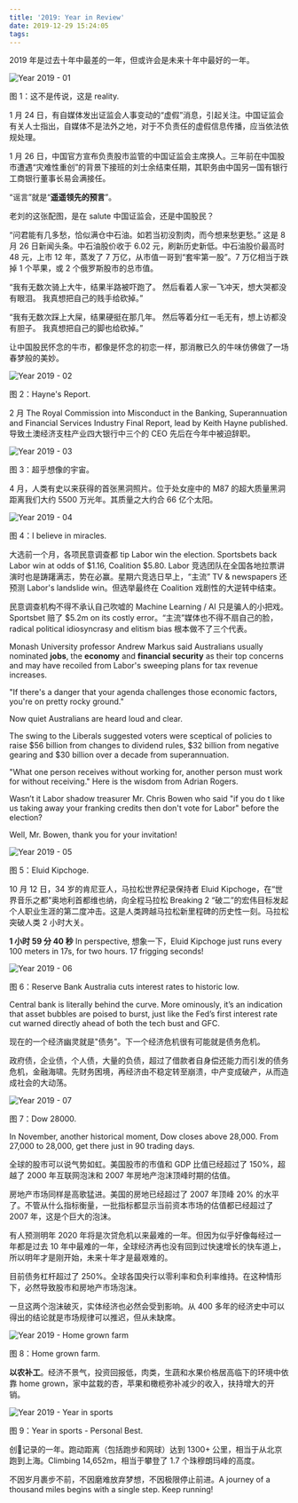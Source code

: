 ```yaml
---
title: '2019: Year in Review'
date: 2019-12-29 15:24:05
tags:
---
```


2019 年是过去十年中最差的一年，但或许会是未来十年中最好的一年。

![Year 2019 - 01](/img/Year%202019%20-%2001.jpg "Year 2019 - 01")

图 1：这不是传说，这是 reality.

1 月 24 日，有自媒体发出证监会人事变动的“虚假”消息，引起关注。中国证监会有关人士指出，自媒体不是法外之地，对于不负责任的虚假信息传播，应当依法依规处理。

1 月 26 日，中国官方宣布负责股市监管的中国证监会主席换人。三年前在中国股市遭遇“灾难性重创”的背景下接班的刘士余结束任期，其职务由中国另一国有银行工商银行董事长易会满接任。

 “谣言”就是“**遥遥领先的预言**”。

老刘的这张配图，是在 salute 中国证监会，还是中国股民？

“问君能有几多愁，恰似满仓中石油。如若当初没割肉，而今想来愁更愁。” 这是 8 月 26 日新闻头条。中石油股价收于 6.02 元，刷新历史新低。中石油股价最高时 48 元，上市 12 年，蒸发了 7 万亿，从市值一哥到“套牢第一股”。7 万亿相当于跌掉 1 个苹果，或 2 个俄罗斯股市的总市值。

“我有无数次骑上大牛，结果半路被吓跑了。 然后看着人家一飞冲天，想大哭都没有眼泪。 我真想把自己的贱手给砍掉。”

“我有无数次踩上大屎，结果硬挺在那几年。 然后等着分红一毛无有，想上访都没有胆子。 我真想把自己的脚也给砍掉。”

让中国股民怀念的牛市，都像是怀念的初恋一样，那消散已久的牛味仿佛做了一场春梦般的美妙。

![Year 2019 - 02](/img/Year%202019%20-%2002.jpg "Year 2019 - 02")

图 2：Hayne's Report.

2 月 The Royal Commission into Misconduct in the Banking, Superannuation and Financial Services Industry Final Report, lead by Keith Hayne published. 导致土澳经济支柱产业四大银行中三个的 CEO 先后在今年中被迫辞职。

![Year 2019 - 03](/img/Year%202019%20-%2003.jpg "Year 2019 - 03")

图 3：超乎想像的宇宙。

4 月，人类有史以来获得的首张黑洞照片。位于处女座中的 M87 的超大质量黑洞距离我们大约 5500 万光年。其质量之大约合 66 亿个太阳。

![Year 2019 - 04](/img/Year%202019%20-%2004.jpg "Year 2019 - 04")

图 4：I believe in miracles.

大选前一个月，各项民意调查都 tip Labor win the election. Sportsbets back Labor win at odds of $1.16, Coalition $5.80. Labor 竞选团队在全国各地拉票讲演时也是踌躇满志，势在必赢。星期六竞选日早上，“主流” TV & newspapers 还预测 Labor's landslide win。但选举最终在 Coalition 戏剧性的大逆转中结束。

民意调查机构不得不承认自己吹嘘的 Machine Learning / AI 只是骗人的小把戏。Sportsbet 赔了 $5.2m on its costly error。“主流”媒体也不得不扇自己的脸，radical political idiosyncrasy and elitism bias 根本做不了三个代表。

Monash University professor Andrew Markus said Australians usually nominated **jobs**, the **economy** and **financial security** as their top concerns and may have recoiled from Labor's sweeping plans for tax revenue increases.

"If there's a danger that your agenda challenges those economic factors, you're on pretty rocky ground."

Now quiet Australians are heard loud and clear.

The swing to the Liberals suggested voters were sceptical of policies to raise $56 billion from changes to dividend rules, $32 billion from negative gearing and $30 billion over a decade from superannuation.

"What one person receives without working for, another person must work for without receiving." Here is the wisdom from Adrian Rogers.

Wasn’t it Labor shadow treasurer Mr. Chris Bowen who said "if you do t like us taking away your franking credits then don't vote for Labor" before the election?

Well, Mr. Bowen, thank you for your invitation!

![Year 2019 - 05](/img/Year%202019%20-%2005.jpg "Year 2019 - 05")

图 5：Eluid Kipchoge.

10 月 12 日，34 岁的肯尼亚人，马拉松世界纪录保持者 Eluid Kipchoge，在“世界音乐之都”奥地利首都维也纳，向全程马拉松 Breaking 2 “破二”的宏伟目标发起个人职业生涯的第二度冲击。这是人类跨越马拉松新里程碑的历史性一刻。马拉松突破人类 2 小时大关。

**1 小时 59 分 40 秒** In perspective, 想象一下，Eluid Kipchoge just runs every 100 meters in 17s, for two hours. 17 frigging seconds!

![Year 2019 - 06](/img/Year%202019%20-%2006.jpg "Year 2019 - 06")

图 6：Reserve Bank Australia cuts interest rates to historic low.

Central bank is literally behind the curve. More ominously, it’s an indication that asset bubbles are poised to burst, just like the Fed’s first interest rate cut warned directly ahead of both the tech bust and GFC.

现在的一个经济幽灵就是"债务"。下一个经济危机很有可能就是债务危机。

政府债，企业债，个人债，大量的负债，超过了借款者自身偿还能力而引发的债务危机，金融海啸。先财务困境，再经济由不稳定转至崩溃，中产变成破产，从而造成社会的大动荡。

![Year 2019 - 07](/img/Year%202019%20-%2007.jpg "Year 2019 - 07")

图 7：Dow 28000.

In November, another historical moment, Dow closes above 28,000. From 27,000 to 28,000, get there just in 90 trading days.

全球的股市可以说气势如虹。美国股市的市值和 GDP 比值已经超过了 150%，超越了 2000 年互联网泡沫和 2007 年房地产泡沫顶峰时期的估值。

房地产市场同样是高歌猛进。美国的房地已经超过了 2007 年顶峰 20% 的水平了。不管从什么指标衡量，一批指标都显示当前资本市场的估值都已经超过了 2007 年，这是个巨大的泡沫。

有人预测明年 2020 年将是次贷危机以来最难的一年。但因为似乎好像每经过一年都是过去 10 年中最难的一年，全球经济再也没有回到过快速增长的快车道上，所以明年才是刚开始，未来十年才是最艰难的。

目前债务杠杆超过了 250%。全球各国央行以零利率和负利率维持。在这种情形下，必然导致股市和房地产市场泡沫。

一旦这两个泡沫破灭，实体经济也必然会受到影响。从 400 多年的经济史中可以得出的结论就是市场规律可以推迟，但从未缺席。

![Year 2019 - Home grown farm](https://lh3.googleusercontent.com/pKuf-FR-xupJa_XNu82ZZ2CrJ0f686G9e9c-AfS4Y6iXFFVGn8FoFGF0vPojRNRvw6bjveJWzvYsyNUVLDqnwvgrXM9AROTtl-3s1r4IfPG8lrfx59jTGyAbNAAq2yjGLmTjEsccISrpzEIaRNFUJiVDUkqojGPEELUbHPcXB58roLBds3gc89vP-Y2AcbocjZB-btxEIYAUS3SKMcX7G-DLHvumHqM4V8yCNKKM0AT5-lkiU-W7nTwrronm6GkqP2SMiddlHcJQsyc2-vc-jeRl8XYd3shPitAjT4ipzTtq0p4fYA7e9Q6HkEe9pIVbcMGmUt9vxZq0YayACCZW6I7QeqPHYi-wpoznFaWDEq4VnGk56vQnb7n3zsc4k0jSnpYonYz97KEz03j2zJhkvbDnTXks6ZcnnbP7TqmmL0ySkKM3gjWBz9IScNZU-dz2E3GCpeNvuZW1NgxvkF-It4918_Mm8Sl2TIYmdsrFdJ6MO_Rzk2PcLaoiGuJtS6lVxJhSb_h5yRNbBk8ev_mmypoangxgHdZKbHC3ytduJbkExXNwW4T6vsWFqdNLNNiDfsVBraOlYPXT0rwCeky-_PlcITAKyPA_jxchRY9cxrwg2dSGERJNYRkWlhgXHD5kzU2q9IkQ4p68u-Y5Opo35ttlrc0F_7C-O87yXv-RLsgRz4fDHOoW1pE=w1440-h2151-no "Year 2019 - Home grown farm")

图 8：Home grown farm.

**以农补工**。经济不景气，投资回报低，肉类，生蔬和水果价格居高临下的环境中依靠 home grown，家中盆栽的杏，苹果和橄榄弥补减少的收入，扶持增大的开销。

![Year 2019 - Year in sports](https://lh3.googleusercontent.com/PzzPXr-IUsEiCUhrAY0KcBzmss2d9lpcxL5ozlDY8O_ykzKUWnSnKYjXmKpdA1bF-VrT_S7Rdy3H136jzlu93vofXPrqVW0oqifSe0yylPV-qc9xRqtFUl_NW6ptvRAcVxZzWH5f0wYsgK4rnM5SnHGL-6O1y6j1ANAYtKc7yP_fATCiPrn5tuNFeMtInzU1pv80vJtA0xph6sQKp1TG9M0wNuAYgzsJ8l2lw5_8mbXPt8lwrxZWSnZyXDMddXTQyMy3917AHQQafuMUOne6kPreIVU2GuWWE1wsnadFDEyscehlGSUMhrSv1IqknOEk73yHxV6R2QwvEHCnPF-LDI9Pdw3loDUd5QFCgFCEnVLJgEMCIffYK8fq-ZJM6Unl3zIg9I0PI5vGQaWiirgmIz5susnZzjWNkBvrpyVfdolSkU-rhavrxeKYNWUCYISZcXHP6Ibbk4hpQnIcQpZzPGKeXA6lOiM0hKyP1qXGY69mkIdsh70KawopdiW6K5iLMJHNK0QJZ9TjC41aYsnGRGJ7pTTcm4WKpEGM-hZt9lGt9mqV1K8TilqeEm_HV2lnY3jsHcUUHqjcuW1kLui7VZ8nTYI59HAExZZ8myZpwhJRvVSXaaC4KHf2TlYooZoaOamEIV7lc21tvt2qXaY7g4sOQdC068q6ssgx8HdondROyjvEq4fs-AY=w1283-h1400-no "Year 2019 - Year in sports")

图 9：Year in sports - Personal Best.

创记录的一年。跑动距离（包括跑步和网球）达到 1300+ 公里，相当于从北京跑到上海。Climbing 14,652m，相当于攀登了 1.7 个珠穆朗玛峰的高度。

不因岁月裹步不前，不因磨难放弃梦想，不因极限停止前进。A journey of a thousand miles begins with a single step. Keep running!

